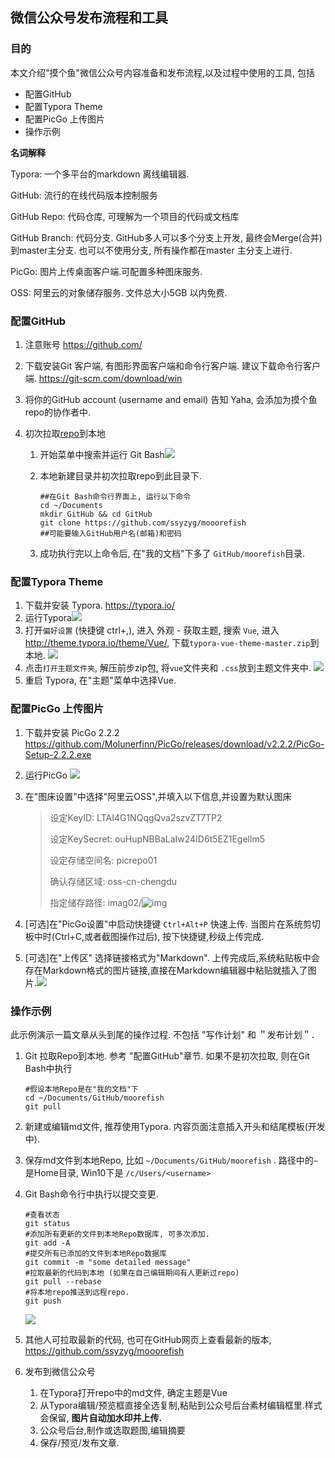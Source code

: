 ## 微信公众号发布流程和工具

### 目的

本文介绍"摸个鱼"微信公众号内容准备和发布流程,以及过程中使用的工具, 包括

- 配置GitHub
- 配置Typora Theme
- 配置PicGo 上传图片
- 操作示例

**名词解释**

Typora: 一个多平台的markdown 离线编辑器. 

GitHub: 流行的在线代码版本控制服务

GitHub Repo: 代码仓库, 可理解为一个项目的代码或文档库

GitHub Branch: 代码分支. GitHub多人可以多个分支上开发, 最终会Merge(合并)到master主分支. 也可以不使用分支, 所有操作都在master 主分支上进行. 

PicGo: 图片上传桌面客户端.可配置多种图床服务.

OSS: 阿里云的对象储存服务. 文件总大小5GB 以内免费.

### 配置GitHub

1. 注意账号 https://github.com/

2. 下载安装Git 客户端, 有图形界面客户端和命令行客户端. 建议下载命令行客户端. https://git-scm.com/download/win

3. 将你的GitHub account (username and email) 告知 Yaha, 会添加为摸个鱼 repo的协作者中.

4. 初次拉取[repo](https://github.com/ssyzyg/mooorefish)到本地

   1. 开始菜单中搜索并运行 Git Bash![](https://picrepo01.oss-cn-chengdu.aliyuncs.com/img/20200504232307.png)

   2. 本地新建目录并初次拉取repo到此目录下. 

      ```shell
      ##在Git Bash命令行界面上, 运行以下命令
      cd ~/Documents
      mkdir GitHub && cd GitHub
      git clone https://github.com/ssyzyg/mooorefish
      ##可能要输入GitHub用户名(邮箱)和密码
      ```

   3. 成功执行完以上命令后, 在"我的文档"下多了 `GitHub/moorefish`目录. 



### 配置Typora Theme

1. 下载并安装 Typora. https://typora.io/
2. 运行Typora![](https://picrepo01.oss-cn-chengdu.aliyuncs.com/img/20200504233923.png)
3. 打开`偏好设置` (快捷键 ctrl+,), 进入 外观 - 获取主题, 搜索 `Vue`, 进入 http://theme.typora.io/theme/Vue/, 下载`typora-vue-theme-master.zip`到本地.
   ![](https://picrepo01.oss-cn-chengdu.aliyuncs.com/img/20200504234139.png)
4. 点击`打开主题文件夹`, 解压前步zip包, 将`vue`文件夹和 `.css`放到主题文件夹中. 
   ![](https://picrepo01.oss-cn-chengdu.aliyuncs.com/img/20200504234727.png)
5. 重启 Typora, 在"主题"菜单中选择Vue. 



### 配置PicGo 上传图片

1. 下载并安装 PicGo 2.2.2 https://github.com/Molunerfinn/PicGo/releases/download/v2.2.2/PicGo-Setup-2.2.2.exe

2. 运行PicGo ![](https://picrepo01.oss-cn-chengdu.aliyuncs.com/img/20200504235725.png)

3. 在"图床设置"中选择"阿里云OSS",并填入以下信息,并设置为默认图床

   > 设定KeyID: LTAI4G1NQqgQva2szvZT7TP2
   >
   > 设定KeySecret: ouHupNBBaLaIw24ID6t5EZ1Egellm5
   >
   > 设定存储空间名: picrepo01
   >
   > 确认存储区域: oss-cn-chengdu
   >
   > 指定储存路径: imag02/![img](https://cdn.nlark.com/yuque/0/2020/png/1205973/1588442896035-17783626-144e-415a-804c-3fb172f85210.png)

4. [可选]在"PicGo设置"中启动快捷键 `Ctrl+Alt+P` 快速上传.  当图片在系统剪切板中时(Ctrl+C,或者截图操作过后), 按下快捷键,秒级上传完成.

5. [可选]在"上传区" 选择链接格式为"Markdown". 上传完成后,系统粘贴板中会存在Markdown格式的图片链接,直接在Markdown编辑器中粘贴就插入了图片.![](https://picrepo01.oss-cn-chengdu.aliyuncs.com/img/20200505075151.png)

### 操作示例

此示例演示一篇文章从头到尾的操作过程. 不包括 "写作计划" 和 ＂发布计划＂．　

1. Git 拉取Repo到本地.  参考 "配置GitHub"章节. 如果不是初次拉取, 则在Git Bash中执行

   ```shell
   #假设本地Repo是在"我的文档"下
   cd ~/Documents/GitHub/moorefish
   git pull
   ```

2. 新建或编辑md文件, 推荐使用Typora.  内容页面注意插入开头和结尾模板(开发中).

3. 保存md文件到本地Repo, 比如 `~/Documents/GitHub/moorefish` .  路径中的`~` 是Home目录, Win10下是 `/c/Users/<username>`

4. Git Bash命令行中执行以提交变更. 

   ```shell
   #查看状态
   git status
   #添加所有更新的文件到本地Repo数据库, 可多次添加.
   git add -A
   #提交所有已添加的文件到本地Repo数据库
   git commit -m "some detailed message"
   #拉取最新的代码到本地 (如果在自己编辑期间有人更新过repo)
   git pull --rebase
   #将本地repo推送到远程repo. 
   git push
   ```

   ![](https://picrepo01.oss-cn-chengdu.aliyuncs.com/img/20200505083213.png)

5. 其他人可拉取最新的代码, 也可在GitHub网页上查看最新的版本, https://github.com/ssyzyg/mooorefish
6. 发布到微信公众号
   1. 在Typora打开repo中的md文件, 确定主题是Vue
   2. 从Typora编辑/预览框直接全选复制,粘贴到公众号后台素材编辑框里.样式会保留, **图片自动加水印并上传.**
   3. 公众号后台,制作或选取题图,编辑摘要
   4. 保存/预览/发布文章.

